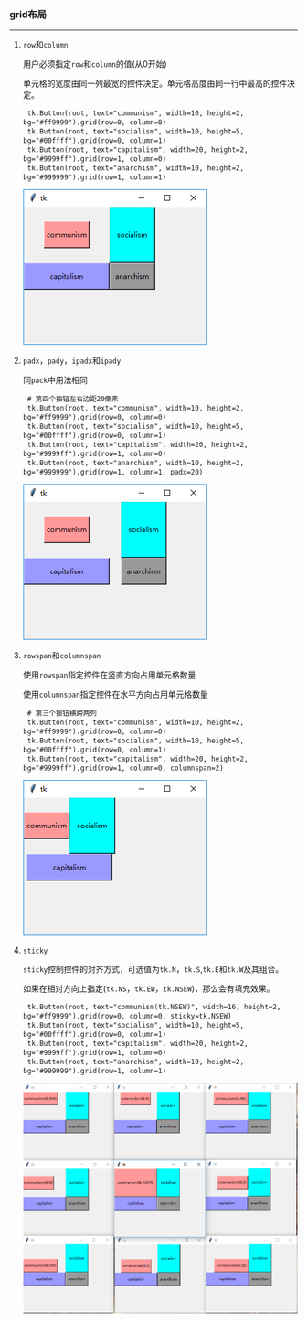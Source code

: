 ### grid布局

----------------------------------------------

1. `row`和`column`

    用户必须指定`row`和`column`的值(从0开始)
    
    单元格的宽度由同一列最宽的控件决定。单元格高度由同一行中最高的控件决定。
    
        tk.Button(root, text="communism", width=10, height=2, bg="#ff9999").grid(row=0, column=0)
        tk.Button(root, text="socialism", width=10, height=5, bg="#00ffff").grid(row=0, column=1)
        tk.Button(root, text="capitalism", width=20, height=2, bg="#9999ff").grid(row=1, column=0)
        tk.Button(root, text="anarchism", width=10, height=2, bg="#999999").grid(row=1, column=1)
        
    ![](static/6ad4f1d9264e46372093a1eaf04192b5.png)
    
    
2. `padx`，`pady`，`ipadx`和`ipady` 
    
    同`pack`中用法相同
    
        # 第四个按钮左右边距20像素
        tk.Button(root, text="communism", width=10, height=2, bg="#ff9999").grid(row=0, column=0)
        tk.Button(root, text="socialism", width=10, height=5, bg="#00ffff").grid(row=0, column=1)
        tk.Button(root, text="capitalism", width=20, height=2, bg="#9999ff").grid(row=1, column=0)
        tk.Button(root, text="anarchism", width=10, height=2, bg="#999999").grid(row=1, column=1, padx=20)

    ![](static/b4345bdd3d59c642b5bba1e17278cfee.png)

3. `rowspan`和`columnspan`

    使用`rowspan`指定控件在竖直方向占用单元格数量
    
    使用`columnspan`指定控件在水平方向占用单元格数量
    
        # 第三个按钮横跨两列
        tk.Button(root, text="communism", width=10, height=2, bg="#ff9999").grid(row=0, column=0)
        tk.Button(root, text="socialism", width=10, height=5, bg="#00ffff").grid(row=0, column=1)
        tk.Button(root, text="capitalism", width=20, height=2, bg="#9999ff").grid(row=1, column=0, columnspan=2)

    ![](static/d0c9012c992c2fbc05aa608cc189a7b5.png)
    
4. `sticky`

    `sticky`控制控件的对齐方式，可选值为`tk.N`，`tk.S`,`tk.E`和`tk.W`及其组合。
    
    如果在相对方向上指定(`tk.NS`，`tk.EW`，`tk.NSEW`)，那么会有填充效果。
    
        tk.Button(root, text="communism(tk.NSEW)", width=16, height=2, bg="#ff9999").grid(row=0, column=0, sticky=tk.NSEW)
        tk.Button(root, text="socialism", width=10, height=5, bg="#00ffff").grid(row=0, column=1)
        tk.Button(root, text="capitalism", width=20, height=2, bg="#9999ff").grid(row=1, column=0)
        tk.Button(root, text="anarchism", width=10, height=2, bg="#999999").grid(row=1, column=1)
        
    ![](static/805619fa984258a242a2ac7ca7e48785.png)

